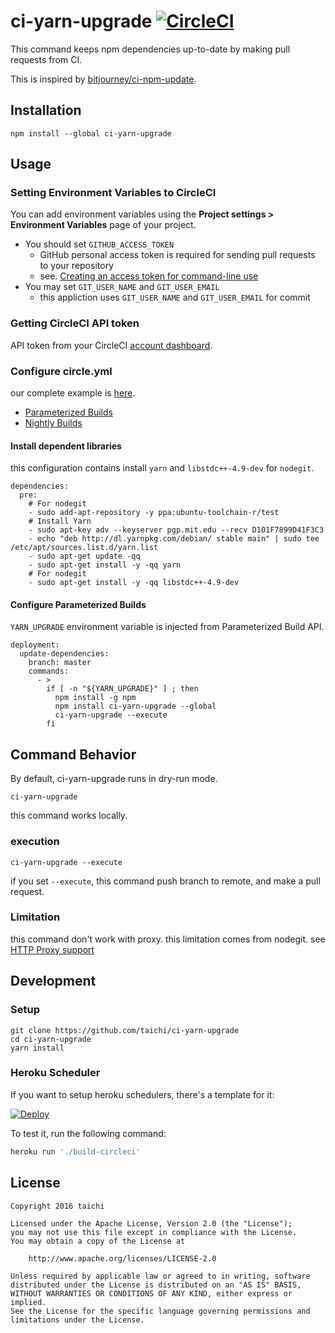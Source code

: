 # ci-yarn-upgrade [![CircleCI](https://circleci.com/gh/taichi/ci-yarn-upgrade.svg?style=svg)](https://circleci.com/gh/taichi/ci-yarn-upgrade)

This command keeps npm dependencies up-to-date by making pull requests from CI.

This is inspired by [bitjourney/ci-npm-update](https://github.com/bitjourney/ci-npm-update).

## Installation

    npm install --global ci-yarn-upgrade

## Usage

### Setting Environment Variables to CircleCI

You can add environment variables using the **Project settings > Environment Variables** page of your project.

* You should set `GITHUB_ACCESS_TOKEN`
  * GitHub personal access token is required for sending pull requests to your repository
  * see. [Creating an access token for command-line use](https://help.github.com/articles/creating-an-access-token-for-command-line-use/)
* You may set `GIT_USER_NAME` and `GIT_USER_EMAIL`
  * this appliction uses `GIT_USER_NAME` and `GIT_USER_EMAIL` for commit

### Getting CircleCI API token

API token from your CircleCI [account dashboard](https://circleci.com/account/api).

### Configure circle.yml

our complete example is [here](https://github.com/taichi/ci-yarn-upgrade/blob/master/circle.yml).

* [Parameterized Builds](https://circleci.com/docs/parameterized-builds/)
* [Nightly Builds](https://circleci.com/docs/nightly-builds/)

#### Install dependent libraries

this configuration contains install `yarn` and `libstdc++-4.9-dev` for `nodegit`.

    dependencies:
      pre:
        # For nodegit
        - sudo add-apt-repository -y ppa:ubuntu-toolchain-r/test
        # Install Yarn
        - sudo apt-key adv --keyserver pgp.mit.edu --recv D101F7899D41F3C3
        - echo "deb http://dl.yarnpkg.com/debian/ stable main" | sudo tee /etc/apt/sources.list.d/yarn.list
        - sudo apt-get update -qq
        - sudo apt-get install -y -qq yarn
        # For nodegit
        - sudo apt-get install -y -qq libstdc++-4.9-dev


#### Configure Parameterized Builds

`YARN_UPGRADE` environment variable is injected from Parameterized Build API.

    deployment:
      update-dependencies:
        branch: master
        commands:
          - >
            if [ -n "${YARN_UPGRADE}" ] ; then
              npm install -g npm
              npm install ci-yarn-upgrade --global
              ci-yarn-upgrade --execute
            fi

## Command Behavior

By default, ci-yarn-upgrade runs in dry-run mode.

    ci-yarn-upgrade

this command works locally.

### execution

    ci-yarn-upgrade --execute

if you set `--execute`, this command push branch to remote, and make a pull request.

### Limitation

this command don't work with proxy.
this limitation comes from nodegit.
see [HTTP Proxy support](https://github.com/nodegit/nodegit/issues/489)

## Development

### Setup

    git clone https://github.com/taichi/ci-yarn-upgrade
    cd ci-yarn-upgrade
    yarn install

### Heroku Scheduler

If you want to setup heroku schedulers, there's a template for it:

[![Deploy](https://www.herokucdn.com/deploy/button.svg)](https://heroku.com/deploy?template=https://github.com/taichi/ci-yarn-upgrade)

To test it, run the following command:

```sh
heroku run './build-circleci'
```

## License

```
Copyright 2016 taichi

Licensed under the Apache License, Version 2.0 (the "License");
you may not use this file except in compliance with the License.
You may obtain a copy of the License at

    http://www.apache.org/licenses/LICENSE-2.0

Unless required by applicable law or agreed to in writing, software
distributed under the License is distributed on an "AS IS" BASIS,
WITHOUT WARRANTIES OR CONDITIONS OF ANY KIND, either express or implied.
See the License for the specific language governing permissions and
limitations under the License.
```
